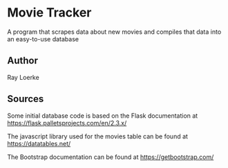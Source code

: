 # Movie Tracker
A program that scrapes data about new movies and compiles that data into an easy-to-use database

## Author
Ray Loerke

## Sources
Some initial database code is based on the Flask documentation at https://flask.palletsprojects.com/en/2.3.x/

The javascript library used for the movies table can be found at https://datatables.net/

The Bootstrap documentation can be found at https://getbootstrap.com/